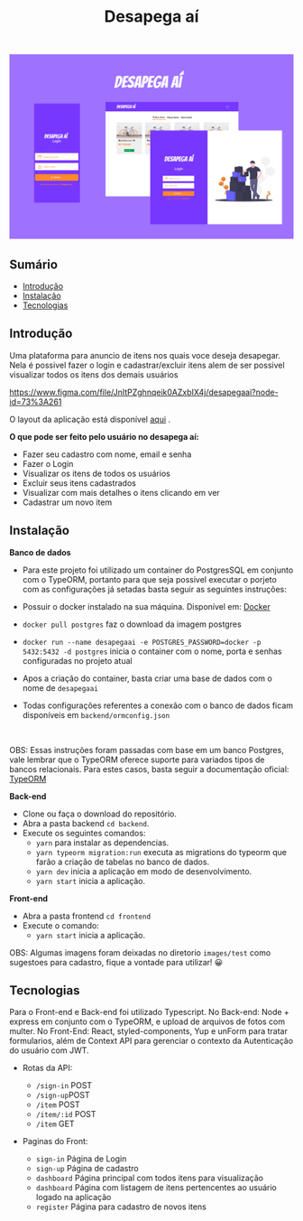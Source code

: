 <h1 align="center"> Desapega aí </h1> <br>


<p align="center">
  <img src = "images/thumbnail.png" width="700px" />
</p>

## Sumário

- [Introdução](#Introdução)
- [Instalação](#Instalação)
- [Tecnologias](#Tecnologias)


## Introdução

Uma plataforma para anuncio de itens nos quais voce deseja desapegar. Nela é possivel fazer o login e cadastrar/excluir itens alem de ser possivel visualizar todos os itens dos demais usuários

https://www.figma.com/file/JnItPZghnqeik0AZxbIX4j/desapegaai?node-id=73%3A261

O layout da aplicação está disponível <a href="https://www.figma.com/file/JnItPZghnqeik0AZxbIX4j/desapegaai?node-id=73%3A261" >aqui<a/> .



**O que pode ser feito pelo usuário no desapega aí:**

* Fazer seu cadastro com nome, email e senha
* Fazer o Login
* Visualizar os itens de todos os usuários
* Excluir seus itens cadastrados
* Visualizar com mais detalhes o itens clicando em ver
* Cadastrar um novo item



## Instalação

**Banco de dados**

- Para este projeto foi utilizado um container do PostgresSQL em conjunto com o TypeORM, portanto para que seja possivel executar o porjeto com as configurações já setadas basta seguir as seguintes instruções:

- Possuir o docker instalado na sua máquina. Disponível em: <a href="https://www.docker.com">Docker<a/> 
- `docker pull postgres` faz o download da imagem postgres
- `docker run --name desapegaai -e POSTGRES_PASSWORD=docker -p 5432:5432 -d postgres` inicia o container com o nome, porta e senhas configuradas no projeto atual
- Apos a criação do container, basta criar uma base de dados com o nome de `desapegaai`
- Todas configurações referentes a conexão com o banco de dados ficam disponíveis em `backend/ormconfig.json`

<br/>

OBS: Essas instruções foram passadas com base em um banco Postgres, vale lembrar que o TypeORM oferece suporte para variados tipos de bancos relacionais. Para estes casos, basta seguir a documentação oficial: <a href="https://typeorm.io/">TypeORM<a/> 



**Back-end**

- Clone ou faça o download do repositório.
- Abra a pasta backend `cd backend`.
- Execute os seguintes comandos:
  - `yarn` para instalar as dependencias.
  - `yarn typeorm migration:run` executa as migrations do typeorm que farão a criação de tabelas no banco de dados.
  - `yarn dev` inicia a aplicação em modo de desenvolvimento.
  - `yarn start` inicia a aplicação.

**Front-end**

- Abra a pasta frontend `cd frontend`
- Execute o comando:
  - `yarn start` inicia a aplicação.

OBS: Algumas imagens foram deixadas no diretorio `images/test` como sugestoes para cadastro, fique a vontade para utilizar! 😀


## Tecnologias

Para o Front-end e Back-end foi utilizado Typescript. No Back-end: Node + express em conjunto com o TypeORM, e upload de arquivos de fotos com multer. No Front-End: React, styled-components, Yup e unForm para tratar formularios, além de Context API para gerenciar o contexto da Autenticação do usuário com JWT.

- Rotas da API:
  - `/sign-in` POST
  - `/sign-up`POST
  - `/item` POST
  - `/item/:id` POST
  - `/item` GET
  
- Paginas do Front:
  - `sign-in` Página de Login
  - `sign-up` Página de cadastro
  - `dashboard` Página principal com todos itens para visualização
  - `dashboard` Página com listagem de itens pertencentes ao usuário logado na aplicação
  - `register` Página para cadastro de novos itens

